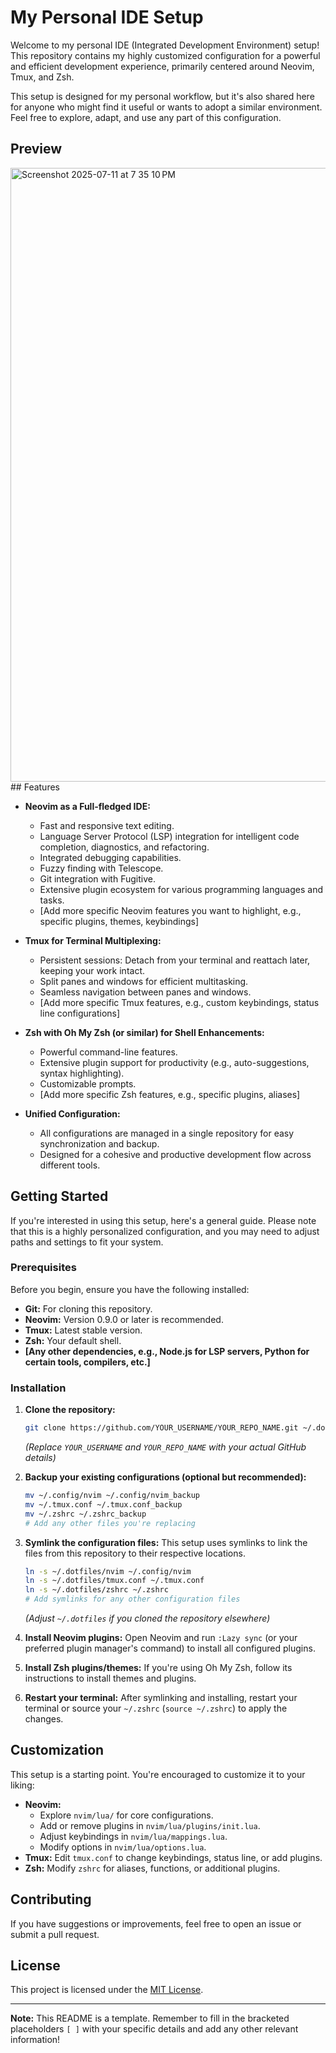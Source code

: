 # My Personal IDE Setup

Welcome to my personal IDE (Integrated Development Environment) setup! This repository contains my highly customized configuration for a powerful and efficient development experience, primarily centered around Neovim, Tmux, and Zsh.

This setup is designed for my personal workflow, but it's also shared here for anyone who might find it useful or wants to adopt a similar environment. Feel free to explore, adapt, and use any part of this configuration.

## Preview
<img width="1512" height="982" alt="Screenshot 2025-07-11 at 7 35 10 PM" src="https://github.com/user-attachments/assets/13c8bc51-f658-4aac-85e8-be75de5ed57f" />
## Features

*   **Neovim as a Full-fledged IDE:**
    *   Fast and responsive text editing.
    *   Language Server Protocol (LSP) integration for intelligent code completion, diagnostics, and refactoring.
    *   Integrated debugging capabilities.
    *   Fuzzy finding with Telescope.
    *   Git integration with Fugitive.
    *   Extensive plugin ecosystem for various programming languages and tasks.
    *   [Add more specific Neovim features you want to highlight, e.g., specific plugins, themes, keybindings]

*   **Tmux for Terminal Multiplexing:**
    *   Persistent sessions: Detach from your terminal and reattach later, keeping your work intact.
    *   Split panes and windows for efficient multitasking.
    *   Seamless navigation between panes and windows.
    *   [Add more specific Tmux features, e.g., custom keybindings, status line configurations]

*   **Zsh with Oh My Zsh (or similar) for Shell Enhancements:**
    *   Powerful command-line features.
    *   Extensive plugin support for productivity (e.g., auto-suggestions, syntax highlighting).
    *   Customizable prompts.
    *   [Add more specific Zsh features, e.g., specific plugins, aliases]

*   **Unified Configuration:**
    *   All configurations are managed in a single repository for easy synchronization and backup.
    *   Designed for a cohesive and productive development flow across different tools.

## Getting Started

If you're interested in using this setup, here's a general guide. Please note that this is a highly personalized configuration, and you may need to adjust paths and settings to fit your system.

### Prerequisites

Before you begin, ensure you have the following installed:

*   **Git:** For cloning this repository.
*   **Neovim:** Version 0.9.0 or later is recommended.
*   **Tmux:** Latest stable version.
*   **Zsh:** Your default shell.
*   **[Any other dependencies, e.g., Node.js for LSP servers, Python for certain tools, compilers, etc.]**

### Installation

1.  **Clone the repository:**
    ```bash
    git clone https://github.com/YOUR_USERNAME/YOUR_REPO_NAME.git ~/.dotfiles # Or wherever you prefer
    ```
    *(Replace `YOUR_USERNAME` and `YOUR_REPO_NAME` with your actual GitHub details)*

2.  **Backup your existing configurations (optional but recommended):**
    ```bash
    mv ~/.config/nvim ~/.config/nvim_backup
    mv ~/.tmux.conf ~/.tmux.conf_backup
    mv ~/.zshrc ~/.zshrc_backup
    # Add any other files you're replacing
    ```

3.  **Symlink the configuration files:**
    This setup uses symlinks to link the files from this repository to their respective locations.

    ```bash
    ln -s ~/.dotfiles/nvim ~/.config/nvim
    ln -s ~/.dotfiles/tmux.conf ~/.tmux.conf
    ln -s ~/.dotfiles/zshrc ~/.zshrc
    # Add symlinks for any other configuration files
    ```
    *(Adjust `~/.dotfiles` if you cloned the repository elsewhere)*

4.  **Install Neovim plugins:**
    Open Neovim and run `:Lazy sync` (or your preferred plugin manager's command) to install all configured plugins.

5.  **Install Zsh plugins/themes:**
    If you're using Oh My Zsh, follow its instructions to install themes and plugins.

6.  **Restart your terminal:**
    After symlinking and installing, restart your terminal or source your `~/.zshrc` (`source ~/.zshrc`) to apply the changes.

## Customization

This setup is a starting point. You're encouraged to customize it to your liking:

*   **Neovim:**
    *   Explore `nvim/lua/` for core configurations.
    *   Add or remove plugins in `nvim/lua/plugins/init.lua`.
    *   Adjust keybindings in `nvim/lua/mappings.lua`.
    *   Modify options in `nvim/lua/options.lua`.
*   **Tmux:** Edit `tmux.conf` to change keybindings, status line, or add plugins.
*   **Zsh:** Modify `zshrc` for aliases, functions, or additional plugins.

## Contributing

If you have suggestions or improvements, feel free to open an issue or submit a pull request.

## License

This project is licensed under the [MIT License](LICENSE).

---

**Note:** This README is a template. Remember to fill in the bracketed placeholders `[ ]` with your specific details and add any other relevant information!
